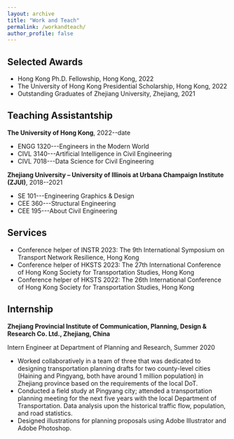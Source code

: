 ```yaml
---
layout: archive
title: "Work and Teach"
permalink: /workandteach/
author_profile: false
---
```


## Selected Awards
- Hong Kong Ph.D. Fellowship, Hong Kong, 2022
- The University of Hong Kong Presidential Scholarship, Hong Kong, 2022
- Outstanding Graduates of Zhejiang University, Zhejiang, 2021

## Teaching Assistantship
**The University of Hong Kong**, 2022--date
- ENGG 1320---Engineers in the Modern World
- CIVL 3140---Artificial Intelligence in Civil Engineering
- CIVL 7018---Data Science for Civil Engineering

**Zhejiang University – University of Illinois at Urbana Champaign Institute (ZJUI)**, 2018--2021
- SE 101---Engineering Graphics & Design
- CEE 360---Structural Engineering
- CEE 195---About Civil Engineering

## Services
- Conference helper of INSTR 2023: The 9th International Symposium on Transport Network Resilience, Hong Kong
- Conference helper of HKSTS 2023: The 27th International Conference of Hong Kong Society for Transportation Studies, Hong Kong
- Conference helper of HKSTS 2022: The 26th International Conference of Hong Kong Society for Transportation Studies, Hong Kong

## Internship
**Zhejiang Provincial Institute of Communication, Planning, Design & Research Co. Ltd., Zhejiang, China**

Intern Engineer at Department of Planning and Research, Summer 2020

- Worked collaboratively in a team of three that was dedicated to designing transportation planning drafts for two county-level cities (Haining and Pingyang, both have around 1 million population) in Zhejiang province based on the requirements of the local DoT.<br>
- Conducted a field study at Pingyang city; attended a transportation planning meeting for the next five years with the local Department of Transportation. Data analysis upon the historical traffic flow, population, and road statistics.<br>
- Designed illustrations for planning proposals using Adobe Illustrator and Adobe Photoshop.<br>
